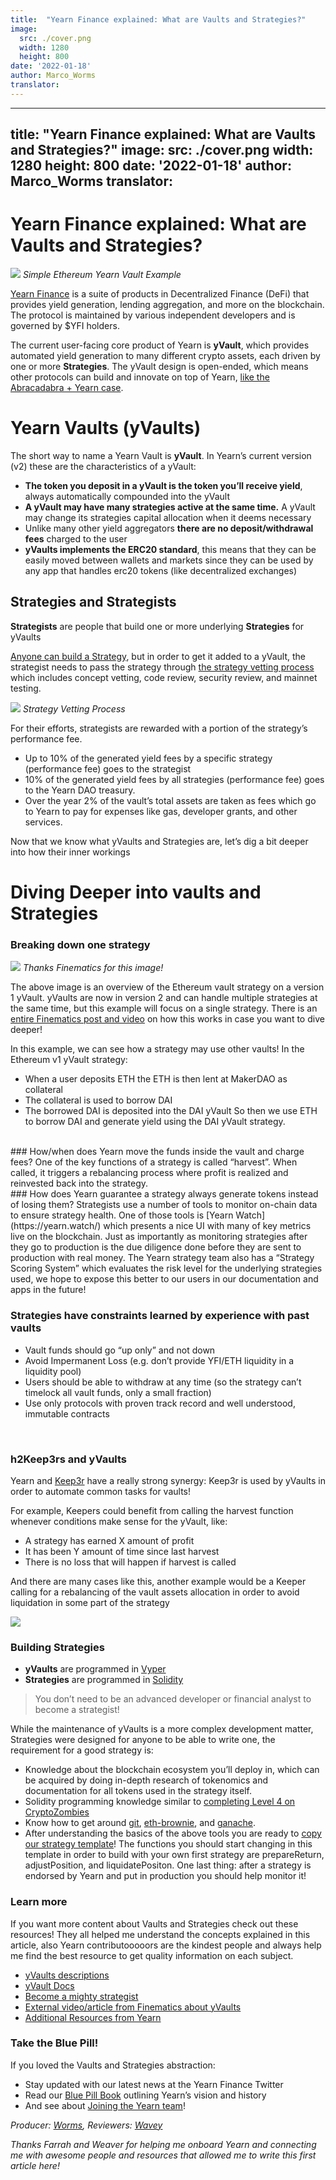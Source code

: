 ```yaml
---
title:  "Yearn Finance explained: What are Vaults and Strategies?"
image:
  src: ./cover.png
  width: 1280
  height: 800
date: '2022-01-18'
author: Marco_Worms
translator:
---
```




---
title:  "Yearn Finance explained: What are Vaults and Strategies?"
image:
  src: ./cover.png
  width: 1280
  height: 800
date: '2022-01-18'
author: Marco_Worms
translator:
---



# Yearn Finance explained: What are Vaults and Strategies?

![](./image1.jpg?w=900&h=478)
*Simple Ethereum Yearn Vault Example*
</br>

[Yearn Finance](http://yearn.finance/) is a suite of products in Decentralized Finance (DeFi) that provides yield generation, lending aggregation, and more on the blockchain. The protocol is maintained by various independent developers and is governed by $YFI holders.

The current user-facing core product of Yearn is **yVault**, which provides automated yield generation to many different crypto assets, each driven by one or more **Strategies**. The yVault design is open-ended, which means other protocols can build and innovate on top of Yearn, [like the Abracadabra + Yearn case](https://twitter.com/MarcoWorms/status/1483223651684081670).

# Yearn Vaults (yVaults)

The short way to name a Yearn Vault is **yVault**. In Yearn’s current version (v2) these are the characteristics of a yVault:

* **The token you deposit in a yVault is the token you’ll receive yield**, always automatically compounded into the yVault
* **A yVault may have many strategies active at the same time.** A yVault may change its strategies capital allocation when it deems necessary
* Unlike many other yield aggregators **there are no deposit/withdrawal fees** charged to the user
* **yVaults implements the ERC20 standard**, this means that they can be easily moved between wallets and markets since they can be used by any app that handles erc20 tokens (like decentralized exchanges)

## Strategies and Strategists
**Strategists** are people that build one or more underlying **Strategies** for yVaults

[Anyone can build a Strategy](https://docs.yearn.finance/developers/v2/getting-started), but in order to get it added to a yVault, the strategist needs to pass the strategy through [the strategy vetting process](https://docs.yearn.finance/developers/v2/getting-started#overview-of-our-vetting-process) which includes concept vetting, code review, security review, and mainnet testing.

![](./image2.jpg?w=4000&h=588)
*Strategy Vetting Process*
</br>

For their efforts, strategists are rewarded with a portion of the strategy’s performance fee.

* Up to 10% of the generated yield fees by a specific strategy (performance fee) goes to the strategist
* 10% of the generated yield fees by all strategies (performance fee) goes to the Yearn DAO treasury.
* Over the year 2% of the vault’s total assets are taken as fees which go to Yearn to pay for expenses like gas, developer grants, and other services.

Now that we know what yVaults and Strategies are, let’s dig a bit deeper into how their inner workings

# Diving Deeper into vaults and Strategies

### Breaking down one strategy

![](./image3.jpg?w=1024&h=597)
*Thanks Finematics for this image!*
</br>

The above image is an overview of the Ethereum vault strategy on a version 1 yVault. yVaults are now in version 2 and can handle multiple strategies at the same time, but this example will focus on a single strategy. There is an [entire Finematics post and video](https://finematics.com/yearn-vaults-eth-vault-explained/) on how this works in case you want to dive deeper!

In this example, we can see how a strategy may use other vaults! In the Ethereum v1 yVault strategy:
* When a user deposits ETH the ETH is then lent at MakerDAO as collateral
* The collateral is used to borrow DAI
* The borrowed DAI is deposited into the DAI yVault
So then we use ETH to borrow DAI and generate yield using the DAI yVault strategy.
</br>
### How/when does Yearn move the funds inside the vault and charge fees?
One of the key functions of a strategy is called “harvest”. When called, it triggers a rebalancing process where profit is realized and reinvested back into the strategy.
</br>
### How does Yearn guarantee a strategy always generate tokens instead of losing them?
Strategists use a number of tools to monitor on-chain data to ensure strategy health. One of those tools is [Yearn Watch](https://yearn.watch/) which presents a nice UI with many of key metrics live on the blockchain.
Just as importantly as monitoring strategies after they go to production is the due diligence done before they are sent to production with real money. The Yearn strategy team also has a “Strategy Scoring System” which evaluates the risk level for the underlying strategies used, we hope to expose this better to our users in our documentation and apps in the future!
</br>

### Strategies have constraints learned by experience with past vaults
* Vault funds should go “up only” and not down
* Avoid Impermanent Loss (e.g. don’t provide YFI/ETH liquidity in a liquidity pool)
* Users should be able to withdraw at any time (so the strategy can’t timelock all vault funds, only a small fraction)
* Use only protocols with proven track record and well understood, immutable contracts

</br>

### h2Keep3rs and yVaults

Yearn and [Keep3r](https://docs.keep3r.network/) have a really strong synergy: Keep3r is used by yVaults in order to automate common tasks for vaults!

For example, Keepers could benefit from calling the harvest function whenever conditions make sense for the yVault, like:
* A strategy has earned X amount of profit
* It has been Y amount of time since last harvest
* There is no loss that will happen if harvest is called


And there are many cases like this, another example would be a Keeper calling for a rebalancing of the vault assets allocation in order to avoid liquidation in some part of the strategy

![](./image4.jpg?w=562&h=651)


### Building Strategies
* **yVaults** are programmed in [Vyper](https://vyper.readthedocs.io/en/stable/)
* **Strategies** are programmed in [Solidity](https://docs.soliditylang.org/en/v0.8.11/)


> You don’t need to be an advanced developer or financial analyst to become a strategist!

While the maintenance of yVaults is a more complex development matter, Strategies were designed for anyone to be able to write one, the requirement for a good strategy is:

* Knowledge about the blockchain ecosystem you’ll deploy in, which can be acquired by doing in-depth research of tokenomics and documentation for all tokens used in the strategy itself.
* Solidity programming knowledge similar to [completing Level 4 on CryptoZombies](https://cryptozombies.io/)
* Know how to get around [git](https://git-scm.com/), [eth-brownie](https://eth-brownie.readthedocs.io/en/stable/), and [ganache](https://trufflesuite.com/ganache/).
* After understanding the basics of the above tools you are ready to [copy our strategy template](https://github.com/yearn/brownie-strategy-mix)! The functions you should start changing in this template in order to build with your own first strategy are prepareReturn, adjustPosition, and liquidatePositon.
One last thing: after a strategy is endorsed by Yearn and put in production you should help monitor it!

### Learn more
If you want more content about Vaults and Strategies check out these resources! They all helped me understand the concepts explained in this article, also Yearn contributooooors are the kindest people and always help me find the best resource to get quality information on each subject.
* [yVaults descriptions](https://vaults.yearn.finance/)
* [yVault Docs](https://docs.yearn.finance/getting-started/products/yvaults/overview)
* [Become a mighty strategist](https://www.youtube.com/watch?v=NVR3teJw0Y0)
* [External video/article from Finematics about yVaults](https://finematics.com/yearn-vaults-eth-vault-explained/)
* [Additional Resources from Yearn](https://docs.yearn.finance/developers/v2/additional-resources)

### Take the Blue Pill!
If you loved the Vaults and Strategies abstraction:
* Stay updated with our latest news at the Yearn Finance Twitter
* Read our [Blue Pill Book](https://thebluepill.eth.link/) outlining Yearn’s vision and history
* And see about [Joining the Yearn team](https://yearnfinance.notion.site/Join-Us-3e9c95b9bd7846a18c0f1cbe6ab05eda)!

*Producer: [Worms](https://twitter.com/MarcoWorms), Reviewers: [Wavey](https://twitter.com/wavey0x)*

*Thanks Farrah and Weaver for helping me onboard Yearn and connecting me with awesome people and resources that allowed me to write this first article here!*

